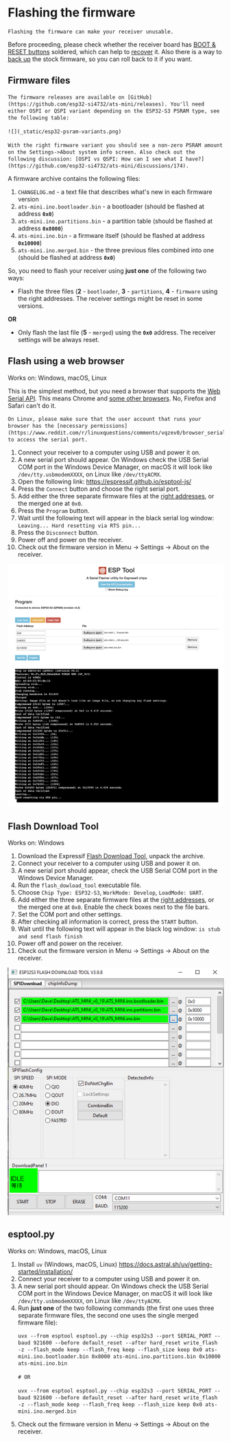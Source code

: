 # Flashing the firmware

```{warning}
Flashing the firmware can make your receiver unusable.
```

Before proceeding, please check whether the receiver board has [BOOT & RESET buttons](hardware.md#boot-and-reset-buttons) soldered, which can help to [recover](recovery.md#recovery) it. Also there is a way to [back up](recovery.md#backup) the stock firmware, so you can roll back to it if you want.

## Firmware files

```{hint}
The firmware releases are available on [GitHub](https://github.com/esp32-si4732/ats-mini/releases). You'll need either OSPI or QSPI variant depending on the ESP32-S3 PSRAM type, see the following table:

![](_static/esp32-psram-variants.png)

With the right firmware variant you should see a non-zero PSRAM amount on the Settings->About system info screen. Also check out the following discussion: [OSPI vs QSPI: How can I see what I have?](https://github.com/esp32-si4732/ats-mini/discussions/174).
```

A firmware archive contains the following files:

1. `CHANGELOG.md` - a text file that describes what's new in each firmware version
2. `ats-mini.ino.bootloader.bin` - a bootloader (should be flashed at address **`0x0`**)
3. `ats-mini.ino.partitions.bin` - a partition table (should be flashed at address **`0x8000`**)
4. `ats-mini.ino.bin` - a firmware itself (should be flashed at address **`0x10000`**)
5. `ats-mini.ino.merged.bin` - the three previous files combined into one (should be flashed at address **`0x0`**)

So, you need to flash your receiver using **just one** of the following two ways:

- Flash the three files (**2** - `bootloader`, **3** - `partitions`, **4** - `firmware` using the right addresses. The receiver settings might be reset in some versions.

**OR**

- Only flash the last file (**5** - `merged`) using the **`0x0`** address. The receiver settings will be always reset.

## Flash using a web browser

Works on: Windows, macOS, Linux

This is the simplest method, but you need a browser that supports the [Web Serial API](https://developer.mozilla.org/en-US/docs/Web/API/Web_Serial_API). This means Chrome and [some other browsers](https://developer.mozilla.org/en-US/docs/Web/API/Web_Serial_API#browser_compatibility). No, Firefox and Safari can't do it.

```{tip}
On Linux, please make sure that the user account that runs your browser has the [necessary permissions](https://www.reddit.com/r/linuxquestions/comments/vqzev0/browser_serial_port_fails_to_open/) to access the serial port.
```

1. Connect your receiver to a computer using USB and power it on.
2. A new serial port should appear. On Windows check the USB Serial COM port in the Windows Device Manager, on macOS it will look like `/dev/tty.usbmodemXXXX`, on Linux like `/dev/ttyACMX`.
3. Open the following link: <https://espressif.github.io/esptool-js/>
4. Press the `Connect` button and choose the right serial port.
5. Add either the three separate firmware files at the [right addresses](#firmware-files), or the merged one at `0x0`.
6. Press the `Program` button.
7. Wait until the following text will appear in the black serial log window: `Leaving... Hard resetting via RTS pin...`
8. Press the `Disconnect` button.
9. Power off and power on the receiver.
10. Check out the firmware version in Menu -> Settings -> About on the receiver.

![](_static/esp-web-flasher.png)

## Flash Download Tool

Works on: Windows

1. Download the Expressif [Flash Download Tool](https://docs.espressif.com/projects/esp-test-tools/en/latest/esp32/production_stage/tools/flash_download_tool.html), unpack the archive.
2. Connect your receiver to a computer using USB and power it on.
3. A new serial port should appear, check the USB Serial COM port in the Windows Device Manager.
4. Run the `flash_dowload_tool` executable file.
5. Choose `Chip Type: ESP32-S3`, `WorkMode: Develop`, `LoadMode: UART`.
6. Add either the three separate firmware files at the [right addresses](#firmware-files), or the merged one at `0x0`. Enable the check boxes next to the file bars.
7. Set the COM port and other settings.
8. After checking all information is correct, press the `START` button.
9. Wait until the following text will appear in the black log window: `is stub and send flash finish`
10. Power off and power on the receiver.
11. Check out the firmware version in Menu -> Settings -> About on the receiver.

![](_static/flash-download-tool.png)

## esptool.py

Works on: Windows, macOS, Linux

1. Install `uv` (Windows, macOS, Linux) <https://docs.astral.sh/uv/getting-started/installation/>
2. Connect your receiver to a computer using USB and power it on.
3. A new serial port should appear. On Windows check the USB Serial COM port in the Windows Device Manager, on macOS it will look like `/dev/tty.usbmodemXXXX`, on Linux like `/dev/ttyACMX`.
3. Run **just one** of the two following commands (the first one uses three separate firmware files, the second one uses the single merged firmware file):
   ```shell
   uvx --from esptool esptool.py --chip esp32s3 --port SERIAL_PORT --baud 921600 --before default_reset --after hard_reset write_flash  -z --flash_mode keep --flash_freq keep --flash_size keep 0x0 ats-mini.ino.bootloader.bin 0x8000 ats-mini.ino.partitions.bin 0x10000 ats-mini.ino.bin

   # OR

   uvx --from esptool esptool.py --chip esp32s3 --port SERIAL_PORT --baud 921600 --before default_reset --after hard_reset write_flash  -z --flash_mode keep --flash_freq keep --flash_size keep 0x0 ats-mini.ino.merged.bin
   ```
4. Check out the firmware version in Menu -> Settings -> About on the receiver.
